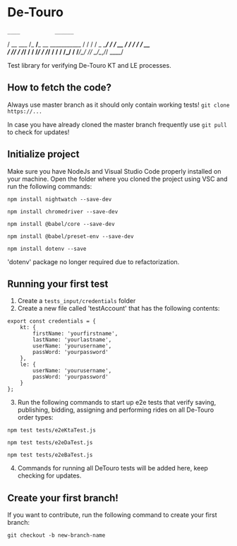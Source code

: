 # De-Touro

    ____           ______                     
   / __ \___      /_  __/___  __  ___________ 
  / / / / _ \______/ / / __ \/ / / / ___/ __ \
 / /_/ /  __/_____/ / / /_/ / /_/ / /  / /_/ /
/_____/\___/     /_/  \____/\__,_/_/   \____/

Test library for verifying De-Touro KT and LE processes.

## How to fetch the code?
Always use master branch as it should only contain working tests!
`git clone https://...`

In case you have already cloned the master branch frequently use `git pull` to check for updates!

## Initialize project
Make sure you have NodeJs and Visual Studio Code properly installed on your machine.
Open the folder where you cloned the project using VSC and run the following commands:

`npm install nightwatch --save-dev`

`npm install chromedriver --save-dev`

`npm install @babel/core --save-dev`

`npm install @babel/preset-env --save-dev`

`npm install dotenv --save`

'dotenv' package no longer required due to refactorization.

## Running your first test

1. Create a `tests_input/credentials` folder
2. Create a new file called 'testAccount' that has the following contents:

```
export const credentials = {
    kt: {
        firstName: 'yourfirstname',
        lastName: 'yourlastname',
        userName: 'yourusername',
        passWord: 'yourpassword'
    },
    le: {
        userName: 'yourusername',
        passWord: 'yourpassword'
    }
};
```

3. Run the following commands to start up e2e tests that verify saving, publishing, bidding, assigning and performing rides on all De-Touro order types:

`npm test tests/e2eKtaTest.js`

`npm test tests/e2eDaTest.js`

`npm test tests/e2eBaTest.js`

4. Commands for running all DeTouro tests will be added here, keep checking for updates.

## Create your first branch!
If you want to contribute, run the following command to create your first branch:

`git checkout -b new-branch-name`